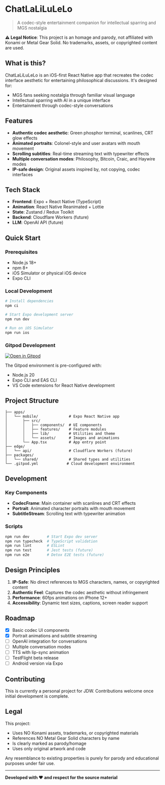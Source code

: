 # ChatLaLiLuLeLo

> A codec-style entertainment companion for intellectual sparring and MGS nostalgia

**⚠️ Legal Notice**: This project is an homage and parody, not affiliated with Konami or Metal Gear Solid. No trademarks, assets, or copyrighted content are used.

## What is this?

ChatLaLiLuLeLo is an iOS-first React Native app that recreates the codec interface aesthetic for entertaining philosophical discussions. It's designed for:

- MGS fans seeking nostalgia through familiar visual language
- Intellectual sparring with AI in a unique interface
- Entertainment through codec-style conversations

## Features

- **Authentic codec aesthetic**: Green phosphor terminal, scanlines, CRT glow effects
- **Animated portraits**: Colonel-style and user avatars with mouth movement
- **Scrolling subtitles**: Real-time streaming text with typewriter effects
- **Multiple conversation modes**: Philosophy, Bitcoin, Craic, and Haywire modes
- **IP-safe design**: Original assets inspired by, not copying, codec interfaces

## Tech Stack

- **Frontend**: Expo + React Native (TypeScript)
- **Animation**: React Native Reanimated + Lottie
- **State**: Zustand / Redux Toolkit
- **Backend**: Cloudflare Workers (future)
- **LLM**: OpenAI API (future)

## Quick Start

### Prerequisites

- Node.js 18+
- npm 8+
- iOS Simulator or physical iOS device
- Expo CLI

### Local Development

```bash
# Install dependencies
npm ci

# Start Expo development server
npm run dev

# Run on iOS Simulator
npm run ios
```

### Gitpod Development

[![Open in Gitpod](https://gitpod.io/button/open-in-gitpod.svg)](https://gitpod.io/#https://github.com/your-username/ChatLaLiLuLeLo)

The Gitpod environment is pre-configured with:
- Node.js 20
- Expo CLI and EAS CLI
- VS Code extensions for React Native development

## Project Structure

```
├── apps/
│   └── mobile/              # Expo React Native app
│       ├── src/
│       │   ├── components/  # UI components
│       │   ├── features/    # Feature modules
│       │   ├── lib/         # Utilities and theme
│       │   └── assets/      # Images and animations
│       └── App.tsx          # App entry point
├── edge/
│   └── api/                 # Cloudflare Workers (future)
├── packages/
│   └── shared/              # Shared types and utilities
└── .gitpod.yml             # Cloud development environment
```

## Development

### Key Components

- **CodecFrame**: Main container with scanlines and CRT effects
- **Portrait**: Animated character portraits with mouth movement
- **SubtitleStream**: Scrolling text with typewriter animation

### Scripts

```bash
npm run dev        # Start Expo dev server
npm run typecheck  # TypeScript validation
npm run lint       # ESLint
npm run test       # Jest tests (future)
npm run e2e        # Detox E2E tests (future)
```

## Design Principles

1. **IP-Safe**: No direct references to MGS characters, names, or copyrighted content
2. **Authentic Feel**: Captures the codec aesthetic without infringement
3. **Performance**: 60fps animations on iPhone 12+
4. **Accessibility**: Dynamic text sizes, captions, screen reader support

## Roadmap

- [x] Basic codec UI components
- [x] Portrait animations and subtitle streaming
- [ ] OpenAI integration for conversations
- [ ] Multiple conversation modes
- [ ] TTS with lip-sync animation
- [ ] TestFlight beta release
- [ ] Android version via Expo

## Contributing

This is currently a personal project for JDW. Contributions welcome once initial development is complete.

## Legal

This project:
- Uses NO Konami assets, trademarks, or copyrighted materials
- References NO Metal Gear Solid characters by name
- Is clearly marked as parody/homage
- Uses only original artwork and code

Any resemblance to existing properties is purely for parody and educational purposes under fair use.

---

**Developed with ❤️ and respect for the source material**
